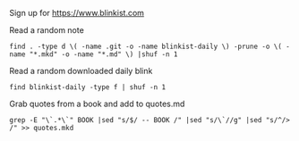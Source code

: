 Sign up for https://www.blinkist.com

Read a random note
```
find . -type d \( -name .git -o -name blinkist-daily \) -prune -o \( -name "*.mkd" -o -name "*.md" \) |shuf -n 1
```

Read a random downloaded daily blink
```
find blinkist-daily -type f | shuf -n 1
```

Grab quotes from a book and add to quotes.md
```
grep -E "\`.*\`" BOOK |sed "s/$/ -- BOOK /" |sed "s/\`//g" |sed "s/^/> /" >> quotes.mkd
```

